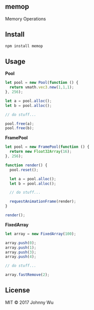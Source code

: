 ## memop

Memory Operations

## Install

```bash
npm install memop
```

## Usage

**Pool**

```javascript
let pool = new Pool(function () {
  return vmath.vec3.new(1,1,1);
}, 256);

let a = pool.alloc();
let b = pool.alloc();

// do stuff...

pool.free(a);
pool.free(b);
```

**FramePool**

```javascript
let pool = new FramePool(function () {
  return new Float32Array(16);
}, 256);

function render() {
  pool.reset();

  let a = pool.alloc();
  let b = pool.alloc();

  // do stuff...

  requestAnimationFrame(render);
}

render();
```

**FixedArray**

```javascript
let array = new FixedArray(100);

array.push(0);
array.push(1);
array.push(3);
array.push(4);

// do stuff...

array.fastRemove(2);
```

## License

MIT © 2017 Johnny Wu